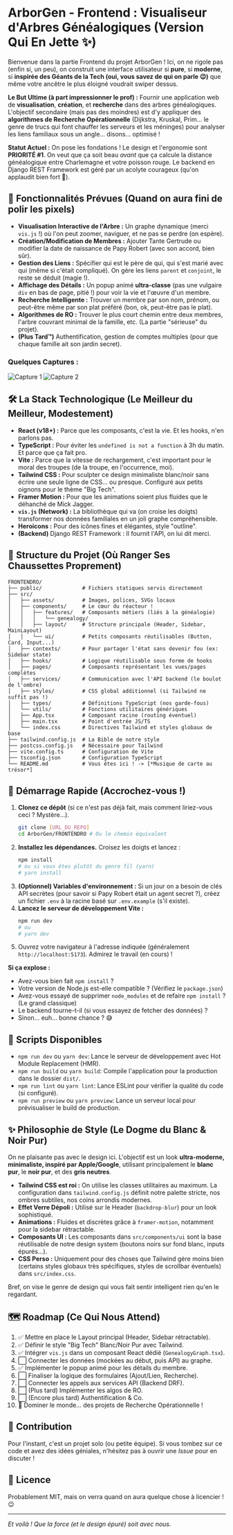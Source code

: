 
# ArborGen - Frontend : Visualiseur d'Arbres Généalogiques (Version Qui En Jette ✨)

Bienvenue dans la partie Frontend du projet ArborGen ! Ici, on ne rigole pas (enfin si, un peu), on construit une interface utilisateur si **pure**, si **moderne**, si **inspirée des Géants de la Tech (oui, vous savez de qui on parle 😉)** que même votre ancêtre le plus éloigné voudrait swiper dessus.

**Le But Ultime (à part impressionner le prof) :** Fournir une application web de **visualisation**, **création**, et **recherche** dans des arbres généalogiques. L'objectif secondaire (mais pas des moindres) est d'y appliquer des **algorithmes de Recherche Opérationnelle** (Dijkstra, Kruskal, Prim... le genre de trucs qui font chauffer les serveurs et les méninges) pour analyser les liens familiaux sous un angle... disons... optimisé !

**Statut Actuel :** On pose les fondations ! Le design et l'ergonomie sont **PRIORITÉ #1**. On veut que ça soit beau *avant* que ça calcule la distance généalogique entre Charlemagne et votre poisson rouge. Le backend en Django REST Framework est géré par un acolyte courageux (qu'on applaudit bien fort 👏).

## 🚀 Fonctionnalités Prévues (Quand on aura fini de polir les pixels)

*   **Visualisation Interactive de l'Arbre :** Un graphe dynamique (merci `vis.js` !) où l'on peut zoomer, naviguer, et ne pas se perdre (on espère).
*   **Création/Modification de Membres :** Ajouter Tante Gertrude ou modifier la date de naissance de Papy Robert (avec son accord, bien sûr).
*   **Gestion des Liens :** Spécifier qui est le père de qui, qui s'est marié avec qui (même si c'était compliqué). On gère les liens `parent` et `conjoint`, le reste se déduit (magie !).
*   **Affichage des Détails :** Un popup animé **ultra-classe** (pas une vulgaire `div` en bas de page, pitié !) pour voir la vie et l'œuvre d'un membre.
*   **Recherche Intelligente :** Trouver un membre par son nom, prénom, ou peut-être même par son plat préféré (bon, ok, peut-être pas le plat).
*   **Algorithmes de RO :** Trouver le plus court chemin entre deux membres, l'arbre couvrant minimal de la famille, etc. (La partie "sérieuse" du projet).
*   **(Plus Tard™️)** Authentification, gestion de comptes multiples (pour que chaque famille ait son jardin secret).

### Quelques Captures :
![Capture 1](screens/1.png)
![Capture 2](screens/2.png)

## 🛠️ La Stack Technologique (Le Meilleur du Meilleur, Modestement)

*   **React (v18+) :** Parce que les composants, c'est la vie. Et les hooks, n'en parlons pas.
*   **TypeScript :** Pour éviter les `undefined is not a function` à 3h du matin. Et parce que ça fait pro.
*   **Vite :** Parce que la vitesse de rechargement, c'est important pour le moral des troupes (de la troupe, en l'occurrence, moi).
*   **Tailwind CSS :** Pour sculpter ce design minimaliste blanc/noir sans écrire une seule ligne de CSS... ou presque. Configuré aux petits oignons pour le thème "Big Tech".
*   **Framer Motion :** Pour que les animations soient plus fluides que le déhanché de Mick Jagger.
*   **`vis.js` (Network) :** La bibliothèque qui va (on croise les doigts) transformer nos données familiales en un joli graphe compréhensible.
*   **Heroicons :** Pour des icônes fines et élégantes, style "outline".
*   **(Backend)** Django REST Framework : Il fournit l'API, on lui dit merci.

## 📂 Structure du Projet (Où Ranger Ses Chaussettes Proprement)

```
FRONTENDRO/
├── public/             # Fichiers statiques servis directement
├── src/
│   ├── assets/         # Images, polices, SVGs locaux
│   ├── components/     # Le cœur du réacteur !
│   │   ├── features/   # Composants métiers (liés à la généalogie)
│   │   │   └── genealogy/
│   │   ├── layout/     # Structure principale (Header, Sidebar, MainLayout)
│   │   └── ui/         # Petits composants réutilisables (Button, Card, Input...)
│   ├── contexts/       # Pour partager l'état sans devenir fou (ex: Sidebar state)
│   ├── hooks/          # Logique réutilisable sous forme de hooks
│   ├── pages/          # Composants représentant les vues/pages complètes
│   ├── services/       # Communication avec l'API backend (le boulot de l'ombre)
│   ├── styles/         # CSS global additionnel (si Tailwind ne suffit pas !)
│   ├── types/          # Définitions TypeScript (nos garde-fous)
│   └── utils/          # Fonctions utilitaires génériques
│   ├── App.tsx         # Composant racine (routing éventuel)
│   ├── main.tsx        # Point d'entrée JS/TS
│   └── index.css       # Directives Tailwind et styles globaux de base
├── tailwind.config.js  # La Bible de notre style
├── postcss.config.js   # Nécessaire pour Tailwind
├── vite.config.ts      # Configuration de Vite
├── tsconfig.json       # Configuration TypeScript
└── README.md           # Vous êtes ici ! -> [*Musique de carte au trésor*]
```

## 🏁 Démarrage Rapide (Accrochez-vous !)

1.  **Clonez ce dépôt** (si ce n'est pas déjà fait, mais comment liriez-vous ceci ? Mystère...).
    ```bash
    git clone [URL_DU_REPO]
    cd ArborGen/FRONTENDRO # Ou le chemin équivalent
    ```
2.  **Installez les dépendances.** Croisez les doigts et lancez :
    ```bash
    npm install
    # ou si vous êtes plutôt du genre fil (yarn)
    # yarn install
    ```
3.  **(Optionnel) Variables d'environnement :** Si un jour on a besoin de clés API secrètes (pour savoir si Papy Robert était un agent secret ?), créez un fichier `.env` à la racine basé sur `.env.example` (s'il existe).
4.  **Lancez le serveur de développement Vite :**
    ```bash
    npm run dev
    # ou
    # yarn dev
    ```
5.  Ouvrez votre navigateur à l'adresse indiquée (généralement `http://localhost:5173`). Admirez le travail (en cours) !

**Si ça explose :**
*   Avez-vous bien fait `npm install` ?
*   Votre version de Node.js est-elle compatible ? (Vérifiez le `package.json`)
*   Avez-vous essayé de supprimer `node_modules` et de refaire `npm install` ? (Le grand classique)
*   Le backend tourne-t-il (si vous essayez de fetcher des données) ?
*   Sinon... euh... bonne chance ? 😅

## 📜 Scripts Disponibles

*   `npm run dev` ou `yarn dev`: Lance le serveur de développement avec Hot Module Replacement (HMR).
*   `npm run build` ou `yarn build`: Compile l'application pour la production dans le dossier `dist/`.
*   `npm run lint` ou `yarn lint`: Lance ESLint pour vérifier la qualité du code (si configuré).
*   `npm run preview` ou `yarn preview`: Lance un serveur local pour prévisualiser le build de production.

## ✨ Philosophie de Style (Le Dogme du Blanc & Noir Pur)

On ne plaisante pas avec le design ici. L'objectif est un look **ultra-moderne, minimaliste, inspiré par Apple/Google**, utilisant principalement le **blanc pur**, le **noir pur**, et des **gris neutres**.

*   **Tailwind CSS est roi :** On utilise les classes utilitaires au maximum. La configuration dans `tailwind.config.js` définit notre palette stricte, nos ombres subtiles, nos coins arrondis modernes.
*   **Effet Verre Dépoli :** Utilisé sur le Header (`backdrop-blur`) pour un look sophistiqué.
*   **Animations :** Fluides et discrètes grâce à `framer-motion`, notamment pour la sidebar rétractable.
*   **Composants UI :** Les composants dans `src/components/ui` sont la base réutilisable de notre design system (boutons noirs sur fond blanc, inputs épurés...).
*   **CSS Perso :** Uniquement pour des choses que Tailwind gère moins bien (certains styles globaux très spécifiques, styles de scrollbar éventuels) dans `src/index.css`.

Bref, on vise le genre de design qui vous fait sentir intelligent rien qu'en le regardant.

## 🗺️ Roadmap (Ce Qui Nous Attend)

1.  ✅ Mettre en place le Layout principal (Header, Sidebar rétractable).
2.  ✅ Définir le style "Big Tech" Blanc/Noir Pur avec Tailwind.
3.  ✅ Intégrer `vis.js` dans un composant React dédié (`GenealogyGraph.tsx`).
4.  ⬜ Connecter les données (mockées au début, puis API) au graphe.
5.  ✅ Implémenter le popup animé pour les détails du membre.
6.  ⬜ Finaliser la logique des formulaires (Ajout/Lien, Recherche).
7.  ⬜ Connecter les appels aux services API (Backend DRF).
8.  ⬜ (Plus tard) Implémenter les algos de RO.
9.  ⬜ (Encore plus tard) Authentification & Co.
10. 🚀 Dominer le monde... des projets de Recherche Opérationnelle !

## 👋 Contribution

Pour l'instant, c'est un projet solo (ou petite équipe). Si vous tombez sur ce code et avez des idées géniales, n'hésitez pas à ouvrir une *Issue* pour en discuter !

## 📜 Licence

Probablement MIT, mais on verra quand on aura quelque chose à licencier ! 😉

---

*Et voilà ! Que la force (et le design épuré) soit avec nous.*

